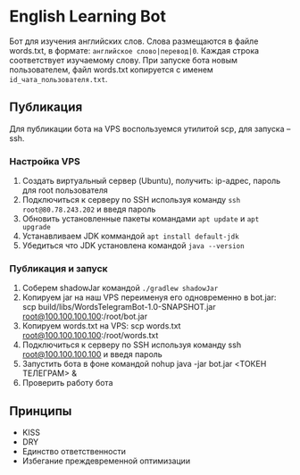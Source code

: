 # English Learning Bot

Бот для изучения английских слов. Слова размещаются в 
файле words.txt, в формате: `английское слово|перевод|0`.
Каждая строка соответствует изучаемому слову. 
При запуске бота новым пользователем, файл words.txt копируется с именем 
`id_чата_пользователя.txt`.

## Публикация

Для публикации бота на VPS воспользуемся утилитой scp, для запуска – ssh.

### Настройка VPS

1. Создать виртуальный сервер (Ubuntu), получить: ip-адрес, пароль для root пользователя
2. Подключиться к серверу по SSH используя команду `ssh root@80.78.243.202` и введя пароль
3. Обновить установленные пакеты командами `apt update` и `apt upgrade`
4. Устанавливаем JDK коммандой `apt install default-jdk`
5. Убедиться что JDK установлена командой `java --version`

### Публикация и запуск

1. Соберем shadowJar командой `./gradlew shadowJar`
2. Копируем jar на наш VPS переименуя его одновременно в bot.jar: scp build/libs/WordsTelegramBot-1.0-SNAPSHOT.jar root@100.100.100.100:/root/bot.jar
3. Копируем words.txt на VPS: scp words.txt root@100.100.100.100:/root/words.txt
4. Подключиться к серверу по SSH используя команду ssh root@100.100.100.100 и введя пароль
5. Запустить бота в фоне командой nohup java -jar bot.jar <ТОКЕН ТЕЛЕГРАМ> &
6. Проверить работу бота

## Принципы

- KISS
- DRY
- Единство ответственности
- Избегание преждевременной оптимизации
